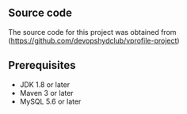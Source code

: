 ## Source code
The source code for this project was obtained from (https://github.com/devopshydclub/vprofile-project)
## Prerequisites
- JDK 1.8 or later
- Maven 3 or later
- MySQL 5.6 or later
######
